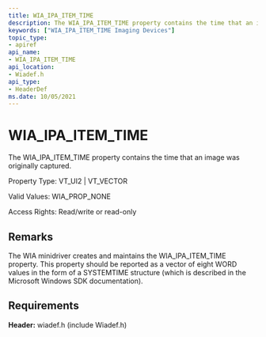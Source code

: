 ```yaml
---
title: WIA_IPA_ITEM_TIME
description: The WIA_IPA_ITEM_TIME property contains the time that an image was originally captured.
keywords: ["WIA_IPA_ITEM_TIME Imaging Devices"]
topic_type:
- apiref
api_name:
- WIA_IPA_ITEM_TIME
api_location:
- Wiadef.h
api_type:
- HeaderDef
ms.date: 10/05/2021
---
```


# WIA_IPA_ITEM_TIME

The WIA_IPA_ITEM_TIME property contains the time that an image was originally captured.

Property Type: VT_UI2 | VT_VECTOR

Valid Values: WIA_PROP_NONE

Access Rights: Read/write or read-only

## Remarks

The WIA minidriver creates and maintains the WIA_IPA_ITEM_TIME property. This property should be reported as a vector of eight WORD values in the form of a SYSTEMTIME structure (which is described in the Microsoft Windows SDK documentation).

## Requirements

**Header:** wiadef.h (include Wiadef.h)
